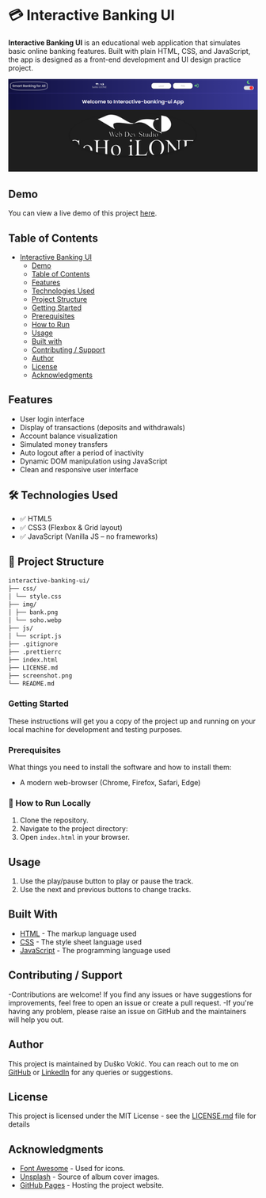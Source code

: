 # 💳 Interactive Banking UI

**Interactive Banking UI** is an educational web application that simulates basic online banking features. Built with plain HTML, CSS, and JavaScript, the app is designed as a front-end development and UI design practice project.

![Interactive Banking UI](screenshot.png)

## Demo

You can view a live demo of this project [here](https://d-vokic.github.io/Awesome-Music-Player/).

## Table of Contents

- [Interactive Banking UI](#interactive-banking-ui)
  - [Demo](#demo)
  - [Table of Contents](#table-of-contents)
  - [Features](#features)
  - [Technologies Used](#technologies-used)
  - [Project Structure](#project-structure)
  - [Getting Started](#getting-started)
  - [Prerequisites](#prerequisites)
  - [How to Run](#how-to-run)
  - [Usage](#usage)
  - [Built with](#built-with)
  - [Contributing / Support](#contributing--support)
  - [Author](#author)
  - [License](#license)
  - [Acknowledgments](#acknowledgments)

## Features

- User login interface
- Display of transactions (deposits and withdrawals)
- Account balance visualization
- Simulated money transfers
- Auto logout after a period of inactivity
- Dynamic DOM manipulation using JavaScript
- Clean and responsive user interface

## 🛠️ Technologies Used

- ✅ HTML5
- ✅ CSS3 (Flexbox & Grid layout)
- ✅ JavaScript (Vanilla JS – no frameworks)

## 📁 Project Structure
```
interactive-banking-ui/
├── css/
│ └── style.css
├── img/
│ ├── bank.png
│ └── soho.webp
├── js/
│ └── script.js
├── .gitignore
├── .prettierrc
├── index.html
├── LICENSE.md
├── screenshot.png
└── README.md
```
### Getting Started

These instructions will get you a copy of the project up and running on your local machine for development and testing purposes.

### Prerequisites

What things you need to install the software and how to install them:

- A modern web-browser (Chrome, Firefox, Safari, Edge)

### 🔧 How to Run Locally

1. Clone the repository.
2. Navigate to the project directory:
3. Open `index.html` in your browser.

## Usage

1. Use the play/pause button to play or pause the track.
2. Use the next and previous buttons to change tracks.

## Built With

- [HTML](https://developer.mozilla.org/en-US/docs/Web/HTML) - The markup language used
- [CSS](https://developer.mozilla.org/en-US/docs/Web/CSS) - The style sheet language used
- [JavaScript](https://developer.mozilla.org/en-US/docs/Web/JavaScript) - The programming language used

## Contributing / Support

-Contributions are welcome! If you find any issues or have suggestions for improvements, feel free to open an issue or create a pull request.
-If you're having any problem, please raise an issue on GitHub and the maintainers will help you out.

## Author

This project is maintained by Duško Vokić. You can reach out to me on [GitHub](https://github.com/D-vokic?tab=repositories) or [LinkedIn](https://www.linkedin.com/in/du%C5%A1ko-voki%C4%87-0337a2106) for any queries or suggestions.

## License

This project is licensed under the MIT License - see the [LICENSE.md](LICENSE.md) file for details

## Acknowledgments

- [Font Awesome](https://fontawesome.com/) - Used for icons.
- [Unsplash](https://unsplash.com/) - Source of album cover images.
- [GitHub Pages](https://pages.github.com/) - Hosting the project website.
